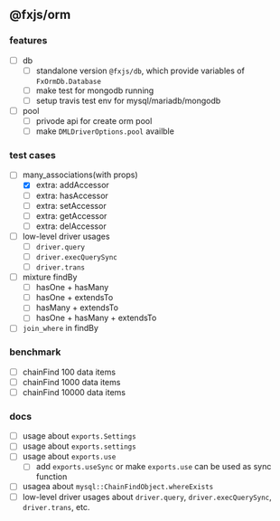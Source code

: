 ## @fxjs/orm

### features
- [ ] db
    - [ ] standalone version `@fxjs/db`, which provide variables of `FxOrmDb.Database`
    - [ ] make test for mongodb running
    - [ ] setup travis test env for mysql/mariadb/mongodb
- [ ] pool
    - [ ] privode api for create orm pool
    - [ ] make `DMLDriverOptions.pool` availble

### test cases
* [ ] many_associations(with props)
    - [x] extra: addAccessor
    - [ ] extra: hasAccessor
    - [ ] extra: setAccessor
    - [ ] extra: getAccessor
    - [ ] extra: delAccessor
* [ ] low-level driver usages
    - [ ] `driver.query`
    - [ ] `driver.execQuerySync`
    - [ ] `driver.trans`
* [ ] mixture findBy
    - [ ] hasOne + hasMany
    - [ ] hasOne + extendsTo
    - [ ] hasMany + extendsTo
    - [ ] hasOne + hasMany + extendsTo
* [ ] `join_where` in findBy

### benchmark

* [ ] chainFind 100 data items
* [ ] chainFind 1000 data items
* [ ] chainFind 10000 data items

### docs

- [ ] usage about `exports.Settings`
- [ ] usage about `exports.settings`
- [ ] usage about `exports.use`
    - [ ] add `exports.useSync` or make `exports.use` can be used as sync function
- [ ] usagea about `mysql::ChainFindObject.whereExists`
- [ ] low-level driver usages about `driver.query`, `driver.execQuerySync`, `driver.trans`, etc.